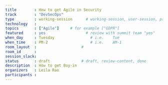 ```yaml
---
title        : How to get Agile in Security
track        : "DevSecOps"
type         : working-session      # working-session, user-session, product-session
technology   :
topics       : ["Agile"]     # for example ["GDPR"]
featured     : yes                  # review with summit team "yes"
when_day     : Tuesday                # i.e.    Tue
when_time    : PM-2                   # i.e.    AM-1
room_layout  :                    #
room_id      :
session_slack: 
status       : draft              # draft, review-content, done
description  : How to get Buy-in
organizers   : Leila Rao
participants :
---
```



<!--(add intro)

## What is expected of the business stakeholders

(...)

## What

(...)

## Outcomes

(...)

## References

(...)


## Previous-->
